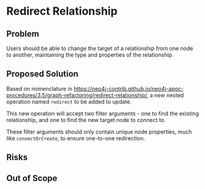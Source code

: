 # Redirect Relationship

## Problem

Users should be able to change the target of a relationship from one node to another, maintaining the type and properties of the relationship.

## Proposed Solution

Based on nomenclature in https://neo4j-contrib.github.io/neo4j-apoc-procedures/3.5/graph-refactoring/redirect-relationship/, a new nested operation named `redirect` to be added to update.

This new operation will accept two filter arguments - one to find the existing relationship, and one to find the new target node to connect to.

These filter arguments should only contain unique node properties, much like `connectOrCreate`, to ensure one-to-one redirection.

## Risks



## Out of Scope


